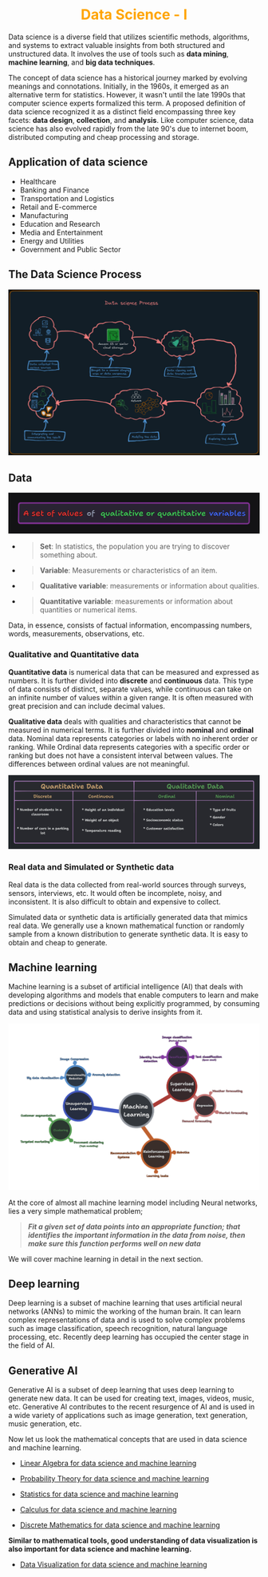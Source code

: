 <h1 align="center" style="color: orange"> Data Science - I </h1>

Data science is a diverse field that utilizes scientific methods, algorithms, and systems to extract valuable insights from both structured and unstructured data. It involves the use of tools such as **data mining**, **machine learning**, and **big data techniques**.

The concept of data science has a historical journey marked by evolving meanings and connotations. Initially, in the 1960s, it emerged as an alternative term for statistics. However, it wasn't until the late 1990s that computer science experts formalized this term. A proposed definition of data science recognized it as a distinct field encompassing three key facets: **data design**, **collection**, and **analysis**. Like computer science, data science has also evolved rapidly from the late 90's due to internet boom, distributed computing and cheap processing and storage.

## Application of data science

- Healthcare
- Banking and Finance
- Transportation and Logistics
- Retail and E-commerce
- Manufacturing
- Education and Research
- Media and Entertainment
- Energy and Utilities
- Government and Public Sector

## The Data Science Process

![Data science process graphical representation](./img/Data_science_process.png)

## Data

![Definition of data](./img/data_def.png)

- > **Set**: In statistics, the population you are trying to discover something about.

- > **Variable**: Measurements or characteristics of an item.

- > **Qualitative variable**: measurements or information about qualities.

- > **Quantitative variable**: measurements or information about quantities or numerical items.

Data, in essence, consists of factual information, encompassing numbers, words, measurements, observations, etc. 

### Qualitative and Quantitative data

**Quantitative data** is numerical data that can be measured and expressed as numbers. It is further divided into **discrete** and **continuous** data. This type of data consists of distinct, separate values, while continuous can take on an infinite number of values within a given range. It is often measured with great precision and can include decimal values.

**Qualitative data** deals with qualities and characteristics that cannot be measured in numerical terms. It is further divided into **nominal** and **ordinal** data. Nominal data represents categories or labels with no inherent order or ranking. While Ordinal data represents categories with a specific order or ranking but does not have a consistent interval between values. The differences between ordinal values are not meaningful. 

![Quantitative vs Qualitative data](./img/Types_of_data.png)

### Real data and Simulated or Synthetic data

Real data is the data collected from real-world sources through surveys, sensors, interviews, etc. It would often be incomplete, noisy, and inconsistent. It is also difficult to obtain and expensive to collect.

Simulated data or synthetic data is artificially generated data that mimics real data. We generally use a known mathematical function or randomly sample from a known distribution to generate synthetic data. It is easy to obtain and cheap to generate.

## Machine learning

Machine learning is a subset of artificial intelligence (AI) that deals with developing algorithms and models that enable computers to learn and make predictions or decisions without being explicitly programmed, by consuming data and using statistical analysis to derive insights from it. 

![Ml tree](./img/ml_tree.png)

At the core of almost all machine learning model including Neural networks, lies a very simple mathematical problem; 

> **_Fit a given set of data points into an appropriate function; that identifies the important information in the data from noise, then make sure this function performs well on new data_**

We will cover machine learning in detail in the next section.

## Deep learning

Deep learning is a subset of machine learning that uses artificial neural networks (ANNs) to mimic the working of the human brain. It can learn complex representations of data and is used to solve complex problems such as image classification, speech recognition, natural language processing, etc. Recently deep learning has occupied the center stage in the field of AI. 

## Generative AI

Generative AI is a subset of deep learning that uses deep learning to generate new data. It can be used for creating text,  images, videos, music, etc. Generative AI contributes to the recent resurgence of AI and is used in a wide variety of applications such as image generation, text generation, music generation, etc.

Now let us look the mathematical concepts that are used in data science and machine learning.

- [Linear Algebra for data science and machine learning](./Linear_algebra.md)

- [Probability Theory for data science and machine learning](./Probability.md)

- [Statistics for data science and machine learning](./Statistics.md)

- [Calculus for data science and machine learning](./Calculus.md)

- [Discrete Mathematics for data science and machine learning](./Discrete_Mathematics.md)

**Similar to mathematical tools, good understanding of data visualization is also important for data science and machine learning.**

- [Data Visualization for data science and machine learning](./Data_visualization.md)
